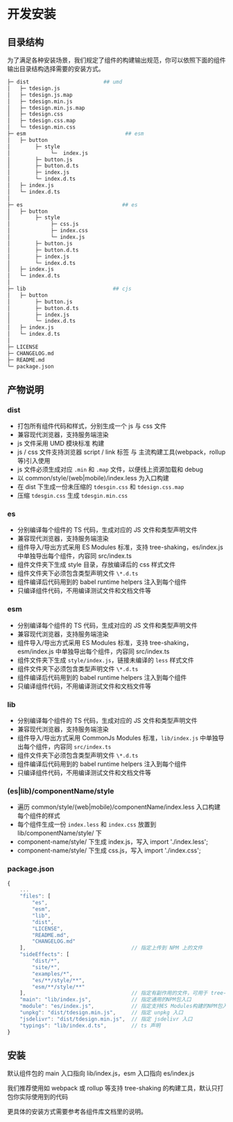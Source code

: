 # 开发安装

## 目录结构

为了满足各种安装场景，我们规定了组件的构建输出规范，你可以依照下面的组件输出目录结构选择需要的安装方式。

```bash
├─ dist                        ## umd
│   ├─ tdesign.js
│   ├─ tdesign.js.map
│   ├─ tdesign.min.js
│   ├─ tdesign.min.js.map
│   ├─ tdesign.css
│   ├─ tdesign.css.map
│   └─ tdesign.min.css
├─ esm                                ## esm
│   ├─ button
│        ├─ style
│             └─  index.js
│        ├─ button.js
│        ├─ button.d.ts
│        ├─ index.js
│        └─ index.d.ts
│   ├─ index.js
│   └─ index.d.ts
│
├─ es                                ## es
│   ├─ button
│        ├─ style
│             ├─ css.js
│             ├─ index.css
│             └─ index.js
│        ├─ button.js
│        ├─ button.d.ts
│        ├─ index.js
│        └─ index.d.ts
│   ├─ index.js
│   └─ index.d.ts
│
├─ lib                            ## cjs
│   ├─ button
│        ├─ button.js
│        ├─ button.d.ts
│        ├─ index.js
│        └─ index.d.ts
│   ├─ index.js
│   └─ index.d.ts
│
├─ LICENSE
├─ CHANGELOG.md
├─ README.md
└─ package.json
```

## 产物说明

### dist

- 打包所有组件代码和样式，分别生成一个 js 与 css 文件
- 兼容现代浏览器，支持服务端渲染
- js 文件采用 UMD 模块标准 构建
- js / css 文件支持浏览器 script / link 标签 与 主流构建工具(webpack，rollup 等)引入使用
- js 文件必须生成对应 `.min` 和 `.map` 文件，以便线上资源加载和 debug
- 以 common/style/(web|mobile)/index.less 为入口构建
- 在 dist 下生成一份未压缩的 `tdesgin.css` 和 `tdesign.css.map`
- 压缩 `tdesgin.css` 生成 `tdesgin.min.css`

### es

- 分别编译每个组件的 TS 代码，生成对应的 JS 文件和类型声明文件
- 兼容现代浏览器，支持服务端渲染
- 组件导入/导出方式采用 ES Modules 标准，支持 tree-shaking，es/index.js 中单独导出每个组件，内容同 src/index.ts
- 组件文件夹下生成 style 目录，存放编译后的 css 样式文件
- 组件文件夹下必须包含类型声明文件 `\*.d.ts`
- 组件编译后代码用到的 babel runtime helpers 注入到每个组件
- 只编译组件代码，不用编译测试文件和文档文件等

### esm

- 分别编译每个组件的 TS 代码，生成对应的 JS 文件和类型声明文件
- 兼容现代浏览器，支持服务端渲染
- 组件导入/导出方式采用 ES Modules 标准，支持 tree-shaking，esm/index.js 中单独导出每个组件，内容同 src/index.ts
- 组件文件夹下生成 `style/index.js`，链接未编译的 `less` 样式文件
- 组件文件夹下必须包含类型声明文件 `\*.d.ts`
- 组件编译后代码用到的 babel runtime helpers 注入到每个组件
- 只编译组件代码，不用编译测试文件和文档文件等

### lib

- 分别编译每个组件的 TS 代码，生成对应的 JS 文件和类型声明文件
- 兼容现代浏览器，支持服务端渲染
- 组件导入/导出方式采用 CommonJs Modules 标准，`lib/index.js` 中单独导出每个组件，内容同 `src/index.ts`
- 组件文件夹下必须包含类型声明文件 `\*.d.ts`
- 组件编译后代码用到的 babel runtime helpers 注入到每个组件
- 只编译组件代码，不用编译测试文件和文档文件等

### (es|lib)/componentName/style

- 遍历 common/style/(web|mobile)/componentName/index.less 入口构建每个组件的样式
- 每个组件生成一份 `index.less` 和 `index.css` 放置到 lib/componentName/style/ 下
- component-name/style/ 下生成 index.js，写入 import './index.less';
- component-name/style/ 下生成 css.js，写入 import './index.css';

### package.json

```javascript
{
    ...
    "files": [
        "es",
        "esm",
        "lib",
        "dist",
        "LICENSE",
        "README.md",
        "CHANGELOG.md"
    ],                                  // 指定上传到 NPM 上的文件
    "sideEffects": [
        "dist/*",
        "site/*",
        "examples/*",
        "es/**/style/**",
        "esm/**/style/**"
    ],                                  // 指定有副作用的文件，可用于 tree-shaking
    "main": "lib/index.js",             // 指定通用的NPM包入口
    "module": "es/index.js",            // 指定支持ES Modules构建的NPM包入口
    "unpkg": "dist/tdesign.min.js",     // 指定 unpkg 入口
    "jsdelivr": "dist/tdesign.min.js",  // 指定 jsdelivr 入口
    "typings": "lib/index.d.ts",        // ts 声明
}
```

## 安装

默认组件包的 main 入口指向 lib/index.js，esm 入口指向 es/index.js

我们推荐使用如 webpack 或 rollup 等支持 tree-shaking 的构建工具，默认只打包你实际使用到的代码

更具体的安装方式需要参考各组件库文档里的说明。
